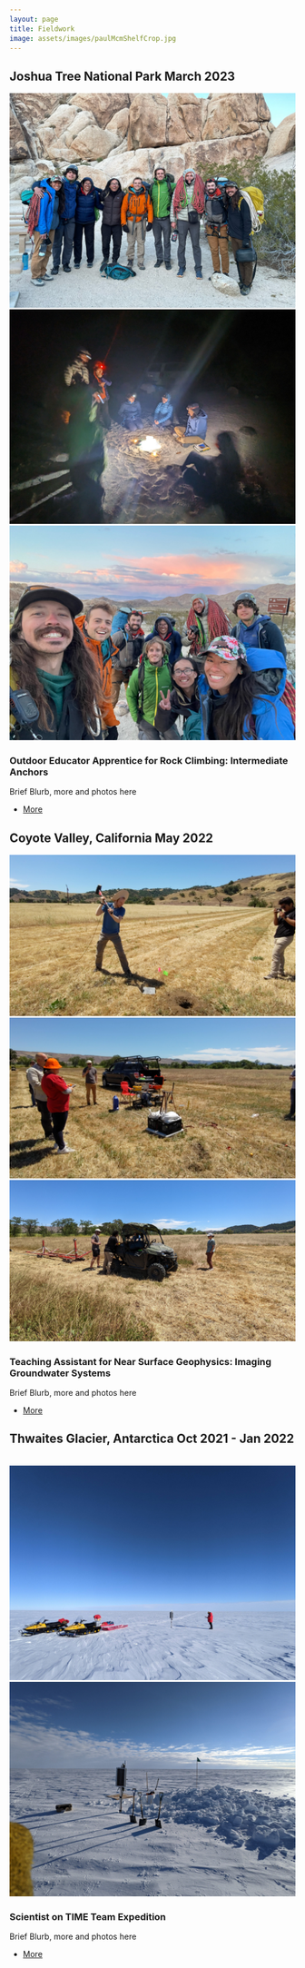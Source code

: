 ```yaml
---
layout: page
title: Fieldwork
image: assets/images/paulMcmShelfCrop.jpg
---
```


## Joshua Tree National Park March 2023 

<div class="box alt">
  <div class="row 50% uniform">
    <div class="4u"><span class="image fit"><img src="assets/images/joshuaTree1.jpg" alt="" /></span></div>
    <div class="4u"><span class="image fit"><img src="assets/images/joshuaTree2.jpg" alt="" /></span></div>
    <div class="4u$"><span class="image fit"><img src="assets/images/joshuaTree3.jpg" alt="" /></span></div>
  </div>
</div>

### Outdoor Educator Apprentice for Rock Climbing: Intermediate Anchors 
Brief Blurb, more and photos here

<ul class="actions">
	<li><a href="{{ 'joshuaTree.html' | absolute_url }}" class="button">More</a></li>
      </ul>

## Coyote Valley, California May 2022 

<div class="box alt">
  <div class="row 50% uniform">
    <div class="4u"><span class="image fit"><img src="assets/images/coyoteValley1.jpg" alt="" /></span></div>
    <div class="4u"><span class="image fit"><img src="assets/images/coyoteValley2.jpg" alt="" /></span></div>
    <div class="4u$"><span class="image fit"><img src="assets/images/coyoteValley3.jpg" alt="" /></span></div>
  </div>
</div>

### Teaching Assistant for Near Surface Geophysics: Imaging Groundwater Systems 
Brief Blurb, more and photos here

<ul class="actions">
	<li><a href="{{ 'coyoteValley.html' | absolute_url }}" class="button">More</a></li>
      </ul>

## Thwaites Glacier, Antarctica Oct 2021 - Jan 2022 

<div class="box alt">
  <div class="row 50% uniform">
    <div class="4u"><span class="image fit"><img src="assets/images/thwaites1.jpg" alt="" /></span></div>
    <div class="4u"><span class="image fit"><img src="assets/images/thwaites2.jpg" alt="" /></span></div>
    <div class="4u$"><span class="image fit"><img src="assets/images/thwaites3.jpg" alt="" /></span></div>
  </div>
</div>

### Scientist on TIME Team Expedition
Brief Blurb, more and photos here

<ul class="actions">
	<li><a href="{{ 'TIME2021.html' | absolute_url }}" class="button">More</a></li>
      </ul>



